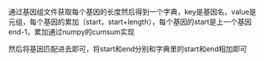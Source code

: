 通过基因组文件获取每个基因的长度然后得到一个字典，key是基因名，value是元组，每个基因的累加（start，start+length），每个基因的start是上一个基因end-1，累加通过numpy的cumsum实现

然后将基因匹配进去即可，将start和end分别和字典里的start和end相加即可